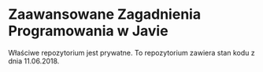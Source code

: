 # Zaawansowane Zagadnienia Programowania w Javie #
Właściwe repozytorium jest prywatne. To repozytorium zawiera stan kodu z dnia 11.06.2018.
